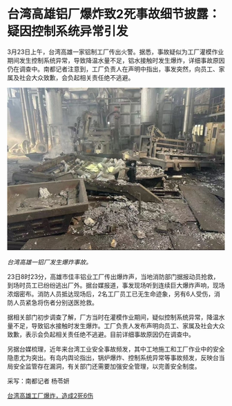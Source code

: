 # 台湾高雄铝厂爆炸致2死事故细节披露：疑因控制系统异常引发

3月23日上午，台湾高雄一家铝制工厂传出火警。据悉，事故疑似为工厂灌模作业期间发生控制系统异常，导致降温水量不足，铝水接触时发生爆炸，详细事故原因仍在调查中。南都记者注意到，工厂负责人在声明中指出，事发突然，向员工、家属及社会大众致歉，会负起相关责任绝不逃避。

![63d8944265c0bd32236d08212602f306.jpg](https://raw.githubusercontent.com/qqhsx/qqnews_image/main/2024/03/23/台湾高雄铝厂爆炸致2死事故细节披露：疑因控制系统异常引发/63d8944265c0bd32236d08212602f306.jpg)

_台湾高雄一铝厂发生爆炸事故。_

23日8时23分，高雄市佳丰铝业工厂传出爆炸声，当地消防部门据报动员抢救，到场时员工已纷纷逃出厂外。据台媒报道，事发现场听到连续巨大爆炸声响，现场浓烟密布。消防人员抵达现场后，2名工厂员工已无生命迹象，另有6人受伤，消防人员紧急将伤者分别送医抢救。

据相关部门初步调查了解，厂方当时在灌模作业期间，疑似控制系统异常，降温水量不足，导致铝水接触时发生爆炸。工厂负责人发布声明向员工、家属及社会大众致歉，表示会负起相关责任绝不逃避。目前详细事故原因仍在调查中。

另据台媒梳理，近年来台湾工业安全事故频发，其中工地施工和工厂作业中的安全隐患尤为突出。有岛内舆论指出，锅炉爆炸、控制系统异常等事故频发，反映台当局安全监管存在漏洞，有关部门还需要加强安全管理，以完善安全制度。

采写：南都记者 杨苓妍

[​台湾高雄工厂爆炸，造成2死6伤 ](https://news.qq.com/rain/a/20240323A05KET00)

